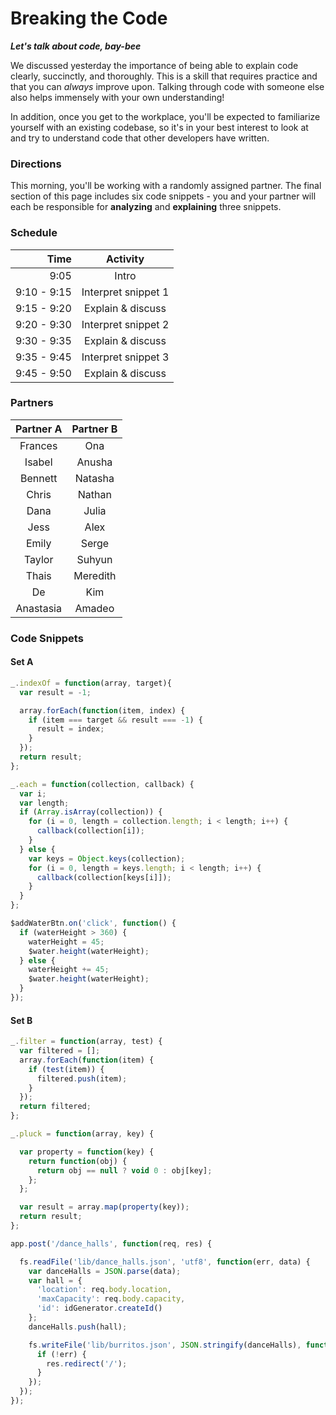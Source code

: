 # Breaking the Code

***Let's talk about code, bay-bee***

We discussed yesterday the importance of being able to explain code clearly, succinctly, and thoroughly. This is a skill that requires practice and that you can *always* improve upon. Talking through code with someone else also helps immensely with your own understanding!

In addition, once you get to the workplace, you'll be expected to familiarize yourself with an existing codebase, so it's in your best interest to look at and try to understand code that other developers have written.

### Directions

This morning, you'll be working with a randomly assigned partner. The final section of this page includes six code snippets - you and your partner will each be responsible for **analyzing** and **explaining** three snippets.

### Schedule

| Time        | Activity            |
|------------:|:-------------------:|
| 9:05        | Intro               |
| 9:10 - 9:15 | Interpret snippet 1 |
| 9:15 - 9:20 | Explain & discuss   |
| 9:20 - 9:30 | Interpret snippet 2 |
| 9:30 - 9:35 | Explain & discuss   |
| 9:35 - 9:45 | Interpret snippet 3 |
| 9:45 - 9:50 | Explain & discuss   |

### Partners

| Partner A | Partner B |
|:---------:|:---------:|
| Frances   | Ona       |
| Isabel    | Anusha    |
| Bennett   | Natasha   |
| Chris     | Nathan    |
| Dana      | Julia     |
| Jess      | Alex      |
| Emily     | Serge     |
| Taylor    | Suhyun    |
| Thais     | Meredith  |
| De        | Kim       |
| Anastasia | Amadeo    |

### Code Snippets

#### Set A

```javascript
_.indexOf = function(array, target){
  var result = -1;

  array.forEach(function(item, index) {
    if (item === target && result === -1) {
      result = index;
    }
  });
  return result;
};
```

```javascript
_.each = function(collection, callback) {
  var i;
  var length;
  if (Array.isArray(collection)) {
    for (i = 0, length = collection.length; i < length; i++) {
      callback(collection[i]);
    }
  } else {
    var keys = Object.keys(collection);
    for (i = 0, length = keys.length; i < length; i++) {
      callback(collection[keys[i]]);
    }
  }
};
```

```javascript
$addWaterBtn.on('click', function() {
  if (waterHeight > 360) {
    waterHeight = 45;
    $water.height(waterHeight);
  } else {
    waterHeight += 45;
    $water.height(waterHeight);
  }
});
```

#### Set B

```javascript
_.filter = function(array, test) {
  var filtered = [];
  array.forEach(function(item) {
    if (test(item)) {
      filtered.push(item);
    }
  });
  return filtered;
};
```

```javascript
_.pluck = function(array, key) {

  var property = function(key) {
    return function(obj) {
      return obj == null ? void 0 : obj[key];
    };
  };

  var result = array.map(property(key));
  return result;
};
```

```javascript
app.post('/dance_halls', function(req, res) {

  fs.readFile('lib/dance_halls.json', 'utf8', function(err, data) {
    var danceHalls = JSON.parse(data);
    var hall = {
      'location': req.body.location,
      'maxCapacity': req.body.capacity,
      'id': idGenerator.createId()
    };
    danceHalls.push(hall);

    fs.writeFile('lib/burritos.json', JSON.stringify(danceHalls), function(err) {
      if (!err) {
        res.redirect('/');
      }
    });
  });
});
```